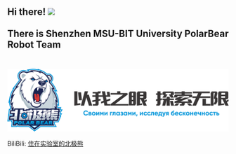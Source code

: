 <h2 align="left">
 <abc>
  <br> Hi there! <img src="https://user-images.githubusercontent.com/42378118/110234147-e3259600-7f4e-11eb-95be-0c4047144dea.gif" width="30"><br>
  <br> There is Shenzhen MSU-BIT University PolarBear Robot Team <br>
  <br>
 </abc>
</h2>

![PolarBear](/.docs/image/polarbear_logo_text.png)

BiliBili: [住在实验室的北极熊](https://space.bilibili.com/3546375214074353)
